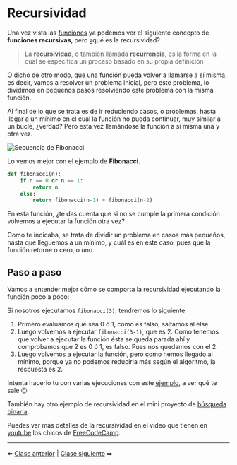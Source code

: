 # Recursividad

Una vez vista las [funciones](/15_Funciones/readme.md) ya podemos ver el siguiente concepto de **funciones recursivas**, pero ¿qué es la recursividad?

> La **recursividad**, o también llamada **recurrencia**, es la forma en la cual se especifica un proceso basado en su propia definición

O dicho de otro modo, que una función pueda volver a llamarse a sí misma, es decir, vamos a resolver un problema inicial, pero este problema, lo dividimos en pequeños pasos resolviendo este problema con la misma función.

Al final de lo que se trata es de ir reduciendo casos, o problemas, hasta llegar a un mínimo en el cual la función no pueda continuar, muy similar a un bucle, ¿verdad? Pero esta vez llamándose la función a si misma una y otra vez.

![Secuencia de Fibonacci](https://upload.wikimedia.org/wikipedia/commons/thumb/9/93/Fibonacci_spiral_34.svg/1920px-Fibonacci_spiral_34.svg.png)

Lo vemos mejor con el ejemplo de **Fibonacci**.

```Python
def fibonacci(n):
    if n == 0 or n == 1:
        return n
    else:
        return fibonacci(n-1) + fibonacci(n-2)
```

En esta función, ¿te das cuenta que si no se cumple la primera condición volvemos a ejecutar la función otra vez?

Como te indicaba, se trata de dividir un problema en casos más pequeños, hasta que lleguemos a un mínimo, y cuál es en este caso, pues que la función retorne o cero, o uno.

## Paso a paso

Vamos a entender mejor cómo se comporta la recursividad ejecutando la función poco a poco:

Si nosotros ejecutamos ```fibonacci(3)```, tendremos lo siguiente

1. Primero evaluamos que sea 0 ó 1, como es falso, saltamos al else.
2. Luego volvemos a ejecutar ```fibonacci(3-1)```, que es 2. Como tenemos que volver a ejecutar la función ésta se queda parada ahí y comprobamos que 2 es 0 ó 1, es falso.
Pues nos quedamos con el 2.
3. Luego volvemos a ejecutar la función, pero como hemos llegado al mínimo, porque ya no podemos reducirla más según el algoritmo, la respuesta es 2.

Intenta hacerlo tu con varias ejecuciones con este [ejemplo](/20_Recursividad/fibonacci.py), a ver qué te sale 😉

También hay otro ejemplo de recursividad en el mini proyecto de [búsqueda binaria](/98_Mini_Proyectos/busquedas_eficientes/busqueda_binaria.py).

Puedes ver más detalles de la recursividad en el vídeo que tienen en [youtube](https://youtu.be/DLikpfc64cA?t=11022) los chicos de [FreeCodeCamp](https://www.freecodecamp.org/learn/).

***

⬅️ [Clase anterior](/19_Excepciones/readme.me) | [Clase siguiente](/21_Archivos/readme.md) ➡️